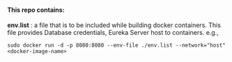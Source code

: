 #### This repo contains:
__env.list__ : a file that is to be included while building docker containers. This file provides Database credentials, Eureka Server host to containers. e.g.,

```shell script
sudo docker run -d -p 8080:8080 --env-file ./env.list --network="host" <docker-image-name>
```  
